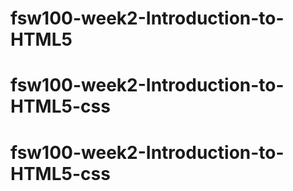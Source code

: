 # fsw100-week2-Introduction-to-HTML5
# fsw100-week2-Introduction-to-HTML5-css
# fsw100-week2-Introduction-to-HTML5-css
